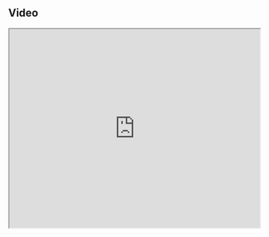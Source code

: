 ## Video

<iframe src="https://www.youtube.com/embed/kRBlmnNAyl8" width="100%" height="400"></iframe>
